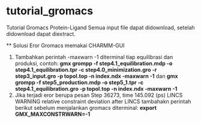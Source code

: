 # tutorial_gromacs
Tutorial Gromacs Protein-Ligand
Semua input file dapat didownload, setelah didownload dapat diextract.

** Solusi Eror Gromacs memakai CHARMM-GUI
1. Tambahkan perintah -maxwarn -1 diterminal tiap equilibrasi dan produksi, contoh: **gmx grompp -f step4.1_equilibration.mdp -o step4.1_equilibration.tpr -c step4.0_minimization.gro -r step3_input.gro -p topol.top -n index.ndx -maxwarn -1** dan **gmx grompp -f step5_production.mdp -o step5_1.tpr -c step4.1_equilibration.gro -p topol.top -n index.ndx -maxwarn -1**
2. Jika terjadi eror berupa pesan Step 36273, time 145.092 (ps)  LINCS WARNING
relative constraint deviation after LINCS tambahakn perintah berikut sebelum menjalankan gromacs diterminal: **export GMX_MAXCONSTRWARN=-1**
